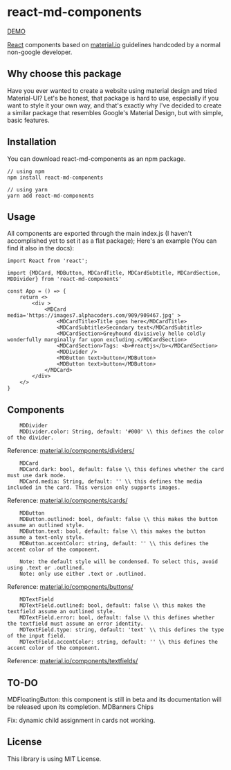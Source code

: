 # react-md-components
[DEMO](https://xnicklaj.github.io/react-md-components/)

[React](https://reactjs.org) components based on [material.io](https://material.io) guidelines handcoded by a normal non-google developer.

## Why choose this package
Have you ever wanted to create a website using material design and tried Material-UI? Let's be honest, that package is hard to use, especially if you want to style it your own way, and that's exactly why I've decided to create a similar package that resembles Google's Material Design, but with simple, basic features.

## Installation
You can download react-md-components as an npm package.

```
// using npm
npm install react-md-components

// using yarn
yarn add react-md-components

```

## Usage 

All components are exported through the main index.js (I haven't accomplished yet to set it as a flat package);
Here's an example (You can find it also in the docs):

```
import React from 'react';

import {MDCard, MDButton, MDCardTitle, MDCardSubtitle, MDCardSection, MDDivider} from 'react-md-components'

const App = () => {
    return <>
        <div >
            <MDCard media='https://images7.alphacoders.com/909/909467.jpg' >
                <MDCardTitle>Title goes here</MDCardTitle>
                <MDCardSubtitle>Secondary text</MDCardSubtitle>
                <MDCardSection>Greyhound divisively hello coldly wonderfully marginally far upon excluding.</MDCardSection>
                <MDCardSection>Tags: <b>#reactjs</b></MDCardSection>
                <MDDivider />
                <MDButton text>button</MDButton>
                <MDButton text>button</MDButton>
            </MDCard>
        </div>
    </>
}
```

## Components

```
    MDDivider
    MDDivider.color: String, default: '#000' \\ this defines the color of the divider.
```
Reference: [material.io/components/dividers/](https://material.io/components/dividers/)
```
    MDCard
    MDCard.dark: bool, default: false \\ this defines whether the card must use dark mode.
    MDCard.media: String, default: '' \\ this defines the media included in the card. This version only supports images.
```
Reference: [material.io/components/cards/](https://material.io/components/cards/)
```
    MDButton
    MDButton.outlined: bool, default: false \\ this makes the button assume an outlined style.
    MDButton.text: bool, default: false \\ this makes the button assume a text-only style.
    MDButton.accentColor: string, default: '' \\ this defines the accent color of the component.

    Note: the default style will be condensed. To select this, avoid using .text or .outlined.
    Note: only use either .text or .outlined.
```
Reference: [material.io/components/buttons/](https://material.io/components/buttons/)
```
    MDTextField
    MDTextField.outlined: bool, default: false \\ this makes the textfield assume an outlined style.
    MDTextField.error: bool, default: false \\ this defines whether the textfield must assume an error identity.
    MDTextField.type: string, default: 'text' \\ this defines the type of the input field.
    MDTextField.accentColor: string, default: '' \\ this defines the accent color of the component.
```
Reference: [material.io/components/textfields/](https://material.io/components/textfields/)

## TO-DO

MDFloatingButton: this component is still in beta and its documentation will be released upon its completion.
MDBanners
Chips

Fix: dynamic child assignment in cards not working.

## License
This library is using MIT License.